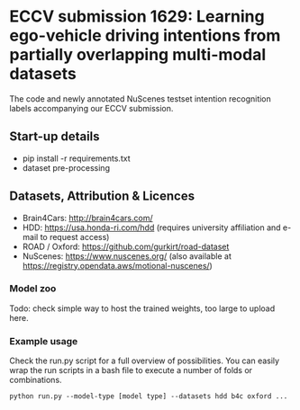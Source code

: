 #  ECCV submission 1629: Learning ego-vehicle driving intentions from partially overlapping multi-modal datasets
The code and newly annotated NuScenes testset intention recognition labels accompanying our ECCV submission. 

## Start-up details
- pip install -r requirements.txt
- dataset pre-processing

## Datasets, Attribution & Licences 
- Brain4Cars: http://brain4cars.com/
- HDD: https://usa.honda-ri.com/hdd (requires university affiliation and e-mail to request access)
- ROAD / Oxford: https://github.com/gurkirt/road-dataset
- NuScenes: https://www.nuscenes.org/ (also available at https://registry.opendata.aws/motional-nuscenes/)


### Model zoo
Todo: check simple way to host the trained weights, too large to upload here.

### Example usage
Check the run.py script for a full overview of possibilities.
You can easily wrap the run scripts in a bash file to execute a number of folds or combinations.

`python run.py --model-type [model type] --datasets hdd b4c oxford ...`
